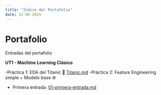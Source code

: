 ```yaml
---
title: "Índice del Portafolio"
date: 12-08-2025
---
```


# Portafolio

Entradas del portafolio 

**UT1 - Machine Learning Clásico**

-Práctica 1: EDA del Titanic 🚢 [Titanic.md](Titanic.md)
-Práctica 2: Feature Engineering simple + Modelo base ⚙️ 



- Primera entrada: [01-primera-entrada.md](01-primera-entrada.md)

